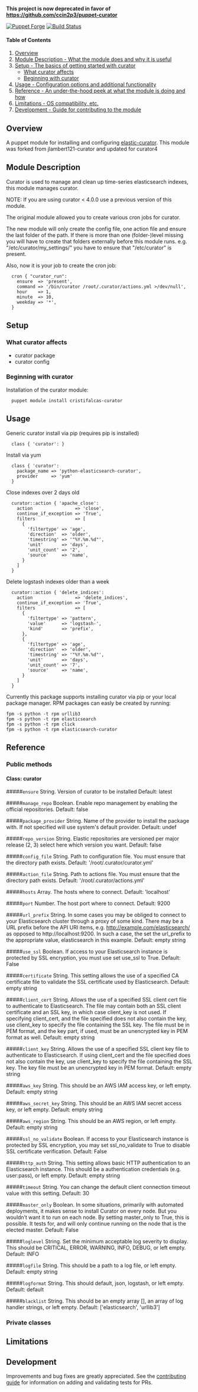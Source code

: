 **This project is now deprecated in favor of https://github.com/ccin2p3/puppet-curator**


[![Puppet Forge](http://img.shields.io/puppetforge/v/jlambert121/curator.svg)](https://forge.puppetlabs.com/jlambert121/curator)
[![Build Status](https://travis-ci.org/jlambert121/jlambert121-curator.png?branch=master)](https://travis-ci.org/jlambert121/jlambert121-curator)

#### Table of Contents

1. [Overview](#overview)
2. [Module Description - What the module does and why it is useful](#module-description)
3. [Setup - The basics of getting started with curator](#setup)
    * [What curator affects](#what-curator-affects)
    * [Beginning with curator](#beginning-with-curator)
4. [Usage - Configuration options and additional functionality](#usage)
5. [Reference - An under-the-hood peek at what the module is doing and how](#reference)
6. [Limitations - OS compatibility, etc.](#limitations)
7. [Development - Guide for contributing to the module](#development)


## Overview

A puppet module for installing and configuring [elastic-curator](https://github.com/elastic/curator).
This module was forked from jlambert121-curator and updated for curator4

## Module Description

Curator is used to manage and clean up time-series elasticsearch indexes, this module manages curator.

NOTE: If you are using curator < 4.0.0 use a previous version of this module.

The original module allowed you to create various cron jobs for curator.

The new module will only create the config file, one action file and ensure the last folder of the path. 
If there is more than one (folder-)level missing you will have to create that folders externally before this module runs. 
e.g. "/etc/curator/my_settings/" you have to ensure that "/etc/curator" is present.

Also, now it is your job to create the cron job:

```puppet
  cron { "curator_run":
    ensure  => 'present',
    command => '/bin/curator /root/.curator/actions.yml >/dev/null',
    hour    => 1,
    minute  => 10,
    weekday => '*',
  }
```

## Setup

### What curator affects

* curator package
* curator config

### Beginning with curator

Installation of the curator module:

```
  puppet module install cristifalcas-curator
```

## Usage

Generic curator install via pip (requires pip is installed)
```puppet
  class { 'curator': }
```

Install via yum
```puppet
  class { 'curator':
    package_name => 'python-elasticsearch-curator',
    provider     => 'yum'
  }
```

Close indexes over 2 days old
```puppet
  curator::action { 'apache_close':
    action                => 'close',
    continue_if_exception => 'True',
    filters               => [
      {
        'filtertype' => 'age',
        'direction'  => 'older',
        'timestring' => '"%Y.%m.%d"',
        'unit'       => 'days',
        'unit_count' => '2',
        'source'     => 'name',
      }
    ]
  }
```

Delete logstash indexes older than a week
```puppet
  curator::action { 'delete_indices':
    action                => 'delete_indices',
    continue_if_exception => 'True',
    filters               => [
      {
        'filtertype' => 'pattern',
        'value'      => 'logstash-',
        'kind'       => 'prefix',
      },
      {
        'filtertype' => 'age',
        'direction'  => 'older',
        'timestring' => '"%Y.%m.%d"',
        'unit'       => 'days',
        'unit_count' => '7',
        'source'     => 'name',
      }
    ]
  }
```

Currently this package supports installing curator via pip or your local
package manager.  RPM packages can easly be created by running:

```
fpm -s python -t rpm urllib3
fpm -s python -t rpm elasticsearch
fpm -s python -t rpm click
fpm -s python -t rpm elasticsearch-curator
```

## Reference

### Public methods

#### Class: curator

#####`ensure`
String.  Version of curator to be installed
Default: latest

#####`manage_repo`
Boolean. Enable repo management by enabling the official repositories.
Default: false

#####`package_provider`
String.  Name of the provider to install the package with.
         If not specified will use system's default provider.
Default: undef

#####`repo_version`
String.  Elastic repositories  are versioned per major release (2, 3)
         select here which version you want.
Default: false

#####`config_file`
String.  Path to configuration file. You must ensure that the directory path exists.
Default: '/root/.curator/curator.yml'

#####`action_file`
String.  Path to actions file. You must ensure that the directory path exists.
Default: '/root/.curator/actions.yml'

#####`hosts`
Array.   The hosts where to connect.
Default: 'localhost'

#####`port`
Number.  The host port where to connect.
Default: 9200

#####`url_prefix`
String.  In some cases you may be obliged to connect to your Elasticsearch cluster through a proxy of some kind.
         There may be a URL prefix before the API URI items, e.g. http://example.com/elasticsearch/ as opposed to
         http://localhost:9200. In such a case, the set the url_prefix to the appropriate value, elasticsearch in this example.
Default: empty string

#####`use_ssl`
Boolean. If access to your Elasticsearch instance is protected by SSL encryption, you must use set use_ssl to True.
Default: False

#####`certificate`
String.  This setting allows the use of a specified CA certificate file to validate the SSL certificate used by Elasticsearch.
Default: empty string

#####`client_cert`
String.  Allows the use of a specified SSL client cert file to authenticate to Elasticsearch. The file may contain both an SSL
         client certificate and an SSL key, in which case client_key is not used. If specifying client_cert, and the file
         specified does not also contain the key, use client_key to specify the file containing the SSL key. The file must be in
         PEM format, and the key part, if used, must be an unencrypted key in PEM format as well.
Default: empty string

#####`client_key`
String.  Allows the use of a specified SSL client key file to authenticate to Elasticsearch. If using client_cert and the file specified
         does not also contain the key, use client_key to specify the file containing the SSL key. The key file must be an unencrypted key
         in PEM format.
Default: empty string

#####`aws_key`
String.  This should be an AWS IAM access key, or left empty.
Default: empty string

#####`aws_secret_key`
String.  This should be an AWS IAM secret access key, or left empty.
Default: empty string

#####`aws_region`
String.  This should be an AWS region, or left empty.
Default: empty string

#####`ssl_no_validate`
Boolean. If access to your Elasticsearch instance is protected by SSL encryption, you may set ssl_no_validate to True to disable SSL
         certificate verification.
Default: False

#####`http_auth`
String.  This setting allows basic HTTP authentication to an Elasticsearch instance.
         This should be a authentication credentials (e.g. user:pass), or left empty.
Default: empty string

#####`timeout`
String.  You can change the default client connection timeout value with this setting.
Default: 30

#####`master_only`
Boolean. In some situations, primarily with automated deployments, it makes sense to install Curator on every node.
         But you wouldn’t want it to run on each node. By setting master_only to True, this is possible. It tests for,
         and will only continue running on the node that is the elected master.
Default: False

#####`loglevel`
String.  Set the minimum acceptable log severity to display. This should be CRITICAL, ERROR, WARNING, INFO, DEBUG, or left empty.
Default: INFO

#####`logfile`
String.  This should be a path to a log file, or left empty.
Default: empty string

#####`logformat`
String.  This should default, json, logstash, or left empty.
Default: default

#####`blacklist`
String.  This should be an empty array [], an array of log handler strings, or left empty.
Default: ['elasticsearch', 'urllib3']


### Private classes

## Limitations

## Development

Improvements and bug fixes are greatly appreciated.  See the [contributing guide](https://github.com/jlambert121/jlambert121-curator/CONTRIBUTING.md) for
information on adding and validating tests for PRs.
